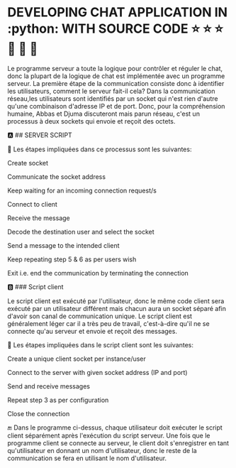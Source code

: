 
  # DEVELOPING CHAT APPLICATION IN :python: WITH SOURCE CODE :star: :star: :star: :pray: :pray: :pray:


Le programme serveur a toute la logique pour contrôler et réguler le chat,
donc la plupart de la logique de chat est implémentée avec un programme serveur.
La première étape de la communication consiste donc à identifier les utilisateurs,
comment le serveur fait-il cela?
Dans la communication réseau,les utilisateurs sont identifiés par un socket qui n'est rien d'autre qu'une combinaison d'adresse IP
et  de port.
Donc, pour la compréhension humaine, Abbas et Djuma discuteront mais parun réseau,
c'est un processus à deux sockets qui envoie et reçoit des octets.

 :a: ## SERVER SCRIPT

:pushpin: Les étapes impliquées dans ce processus sont les suivantes:

Create socket

Communicate the socket address

Keep waiting for an incoming connection request/s

Connect to client

Receive the message

Decode the destination user and select the socket

Send a message to the intended client

Keep repeating step 5 & 6 as per users wish

Exit i.e. end the communication by terminating the connection


 :b:  ### Script client

Le script client est exécuté par l'utilisateur, donc le même code client sera exécuté par un utilisateur différent mais chacun aura un socket séparé afin d'avoir son canal de communication unique. 
Le script client est généralement léger car il a très peu de travail, c'est-à-dire qu'il ne se connecte qu'au serveur et envoie et reçoit des messages.

:pushpin: Les étapes impliquées dans le script client sont les suivantes:


Create a unique client socket per instance/user

Connect to the server with given socket address (IP and port)

Send and receive messages

Repeat step 3 as per configuration

Close the connection


:end: Dans le programme ci-dessus, chaque utilisateur doit exécuter le script client séparément après l'exécution du script serveur. 
Une fois que le programme client se connecte au serveur, le client doit s'enregistrer en tant qu'utilisateur en donnant un nom d'utilisateur, donc le reste de la communication se fera en utilisant le nom d'utilisateur.
